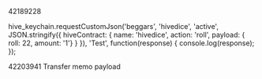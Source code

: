 42189228

hive_keychain.requestCustomJson('beggars', 'hivedice', 'active', JSON.stringify({ hiveContract: { name: 'hivedice', action: 'roll', payload: { roll: 22, amount: '1'} } }), 'Test', function(response) {
	console.log(response);
});

42203941
Transfer memo payload